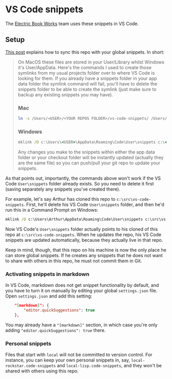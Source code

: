 # VS Code snippets

The [Electric Book Works](https://electricbookworks.com) team uses these snippets in VS Code.

## Setup

[This post](https://dev.to/codechimp/creating-and-syncing-personal-snippets-in-vs-code-2g9m) explains how to sync this repo with your global snippets. In short:

> On MacOS these files are stored in your User/Library whilst Windows it's User/AppData. Here's the commands I used to create those symlinks from my usual projects folder over to where VS Code is looking for them. If you already have a snippets folder in your app data folder the symlink command will fail, you'll have to delete the snippets folder to be able to create the symlink (just make sure to backup any existing snippets you may have).
>
> ### Mac
>
> ```sh
> ln -s /Users/<USER>/<YOUR REPOS FOLDER>/vs-code-snippets/ /Users/<USER>/Library/Application\ Support/Code/User/snippets
> ```
> 
> ### Windows
>
> ```bat
> mklink /D c:\Users\<USER>\AppData\Roaming\Code\User\snippets c:\<YOUR REPOS FOLDER>\vs-code-snippets
> ```
> 
> Any changes you make to the snippets within either the app data folder or your checkout folder will be instantly updated (actually they are the same file) so you can push/pull your git repo to update your snippets.

As that points out, importantly, the commands above won't work if the VS Code `User\snippets` folder already exists. So you need to delete it first (saving separately any snippets you've created there).

For example, let's say Arthur has cloned this repo to `c:\src\vs-code-snippets`. First, he'll delete his VS Code `User\snippets` folder, and then he'd run this in a Command Prompt on Windows:

```bat
mklink /D c:\Users\Arthur\AppData\Roaming\Code\User\snippets c:\src\vs-code-snippets
```

Now VS Code's `User\snippets` folder actually points to his cloned of this repo at `c:\src\vs-code-snippets`. When he updates the repo, his VS Code snippets are updated automatically, because they actually live in that repo.

Keep in mind, though, that this repo on his machine is now the only place he can store global snippets. If he creates any snippets that he does not want to share with others in this repo, he must not commit them in Git.

### Activating snippets in markdown

In VS Code, markdown does not get snippet functionality by default, and you have to turn it on manually by editing your global `settings.json` file. Open `settings.json` and add this setting:

```json
    "[markdown]": {
        "editor.quickSuggestions": true
    },
```

You may already have a `"[markdown]"` section, in which case you're only adding `"editor.quickSuggestions": true` there.

### Personal snippets

Files that start with `local` will not be committed to version control. For instance, you can keep your own personal snippets in, say, `local-rockstar.code-snippets` and `local-lisp.code-snippets`, and they won't be shared with others using this repo.


